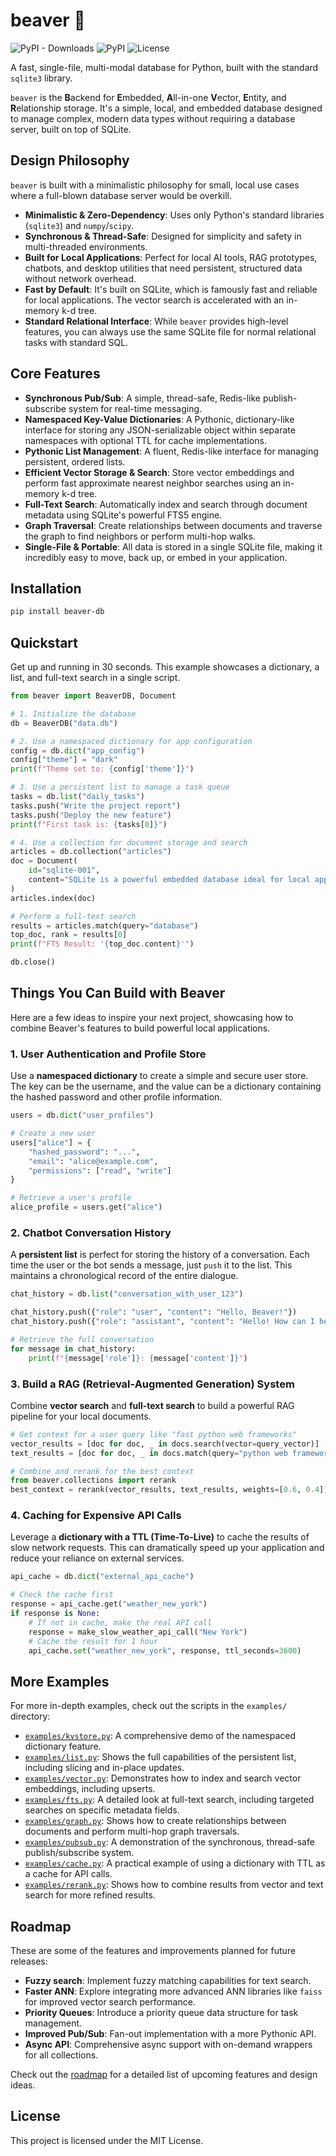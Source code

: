 # beaver 🦫

![PyPI - Downloads](https://img.shields.io/pypi/dm/beaver-db)
![PyPI](https://img.shields.io/pypi/v/beaver-db)
![License](https://img.shields.io/github/license/apiad/beaver)

A fast, single-file, multi-modal database for Python, built with the standard `sqlite3` library.

`beaver` is the **B**ackend for **E**mbedded, **A**ll-in-one **V**ector, **E**ntity, and **R**elationship storage. It's a simple, local, and embedded database designed to manage complex, modern data types without requiring a database server, built on top of SQLite.

## Design Philosophy

`beaver` is built with a minimalistic philosophy for small, local use cases where a full-blown database server would be overkill.

  - **Minimalistic & Zero-Dependency**: Uses only Python's standard libraries (`sqlite3`) and `numpy`/`scipy`.
  - **Synchronous & Thread-Safe**: Designed for simplicity and safety in multi-threaded environments.
  - **Built for Local Applications**: Perfect for local AI tools, RAG prototypes, chatbots, and desktop utilities that need persistent, structured data without network overhead.
  - **Fast by Default**: It's built on SQLite, which is famously fast and reliable for local applications. The vector search is accelerated with an in-memory k-d tree.
  - **Standard Relational Interface**: While `beaver` provides high-level features, you can always use the same SQLite file for normal relational tasks with standard SQL.

## Core Features

  - **Synchronous Pub/Sub**: A simple, thread-safe, Redis-like publish-subscribe system for real-time messaging.
  - **Namespaced Key-Value Dictionaries**: A Pythonic, dictionary-like interface for storing any JSON-serializable object within separate namespaces with optional TTL for cache implementations.
  - **Pythonic List Management**: A fluent, Redis-like interface for managing persistent, ordered lists.
  - **Efficient Vector Storage & Search**: Store vector embeddings and perform fast approximate nearest neighbor searches using an in-memory k-d tree.
  - **Full-Text Search**: Automatically index and search through document metadata using SQLite's powerful FTS5 engine.
  - **Graph Traversal**: Create relationships between documents and traverse the graph to find neighbors or perform multi-hop walks.
  - **Single-File & Portable**: All data is stored in a single SQLite file, making it incredibly easy to move, back up, or embed in your application.

## Installation

```bash
pip install beaver-db
```

## Quickstart

Get up and running in 30 seconds. This example showcases a dictionary, a list, and full-text search in a single script.

```python
from beaver import BeaverDB, Document

# 1. Initialize the database
db = BeaverDB("data.db")

# 2. Use a namespaced dictionary for app configuration
config = db.dict("app_config")
config["theme"] = "dark"
print(f"Theme set to: {config['theme']}")

# 3. Use a persistent list to manage a task queue
tasks = db.list("daily_tasks")
tasks.push("Write the project report")
tasks.push("Deploy the new feature")
print(f"First task is: {tasks[0]}")

# 4. Use a collection for document storage and search
articles = db.collection("articles")
doc = Document(
    id="sqlite-001",
    content="SQLite is a powerful embedded database ideal for local apps."
)
articles.index(doc)

# Perform a full-text search
results = articles.match(query="database")
top_doc, rank = results[0]
print(f"FTS Result: '{top_doc.content}'")

db.close()
```

## Things You Can Build with Beaver

Here are a few ideas to inspire your next project, showcasing how to combine Beaver's features to build powerful local applications.

### 1. User Authentication and Profile Store

Use a **namespaced dictionary** to create a simple and secure user store. The key can be the username, and the value can be a dictionary containing the hashed password and other profile information.

```python
users = db.dict("user_profiles")

# Create a new user
users["alice"] = {
    "hashed_password": "...",
    "email": "alice@example.com",
    "permissions": ["read", "write"]
}

# Retrieve a user's profile
alice_profile = users.get("alice")
```

### 2. Chatbot Conversation History

A **persistent list** is perfect for storing the history of a conversation. Each time the user or the bot sends a message, just `push` it to the list. This maintains a chronological record of the entire dialogue.

```python
chat_history = db.list("conversation_with_user_123")

chat_history.push({"role": "user", "content": "Hello, Beaver!"})
chat_history.push({"role": "assistant", "content": "Hello! How can I help you today?"})

# Retrieve the full conversation
for message in chat_history:
    print(f"{message['role']}: {message['content']}")
```

### 3. Build a RAG (Retrieval-Augmented Generation) System

Combine **vector search** and **full-text search** to build a powerful RAG pipeline for your local documents.

```python
# Get context for a user query like "fast python web frameworks"
vector_results = [doc for doc, _ in docs.search(vector=query_vector)]
text_results = [doc for doc, _ in docs.match(query="python web framework")]

# Combine and rerank for the best context
from beaver.collections import rerank
best_context = rerank(vector_results, text_results, weights=[0.6, 0.4])
```

### 4. Caching for Expensive API Calls

Leverage a **dictionary with a TTL (Time-To-Live)** to cache the results of slow network requests. This can dramatically speed up your application and reduce your reliance on external services.

```python
api_cache = db.dict("external_api_cache")

# Check the cache first
response = api_cache.get("weather_new_york")
if response is None:
    # If not in cache, make the real API call
    response = make_slow_weather_api_call("New York")
    # Cache the result for 1 hour
    api_cache.set("weather_new_york", response, ttl_seconds=3600)
```

## More Examples

For more in-depth examples, check out the scripts in the `examples/` directory:

  - [`examples/kvstore.py`](https://www.google.com/search?q=examples/kvstore.py): A comprehensive demo of the namespaced dictionary feature.
  - [`examples/list.py`](https://www.google.com/search?q=examples/list.py): Shows the full capabilities of the persistent list, including slicing and in-place updates.
  - [`examples/vector.py`](https://www.google.com/search?q=examples/vector.py): Demonstrates how to index and search vector embeddings, including upserts.
  - [`examples/fts.py`](https://www.google.com/search?q=examples/fts.py): A detailed look at full-text search, including targeted searches on specific metadata fields.
  - [`examples/graph.py`](https://www.google.com/search?q=examples/graph.py): Shows how to create relationships between documents and perform multi-hop graph traversals.
  - [`examples/pubsub.py`](https://www.google.com/search?q=examples/pubsub.py): A demonstration of the synchronous, thread-safe publish/subscribe system.
  - [`examples/cache.py`](https://www.google.com/search?q=examples/cache.py): A practical example of using a dictionary with TTL as a cache for API calls.
  - [`examples/rerank.py`](https://www.google.com/search?q=examples/rerank.py): Shows how to combine results from vector and text search for more refined results.

## Roadmap

These are some of the features and improvements planned for future releases:

  - **Fuzzy search**: Implement fuzzy matching capabilities for text search.
  - **Faster ANN**: Explore integrating more advanced ANN libraries like `faiss` for improved vector search performance.
  - **Priority Queues**: Introduce a priority queue data structure for task management.
  - **Improved Pub/Sub**: Fan-out implementation with a more Pythonic API.
  - **Async API**: Comprehensive async support with on-demand wrappers for all collections.

Check out the [roadmap](https://www.google.com/search?q=roadmap.md) for a detailed list of upcoming features and design ideas.

## License

This project is licensed under the MIT License.
